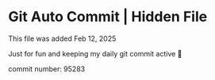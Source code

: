 # Git Auto Commit | Hidden File

This file was added Feb 12, 2025

Just for fun and keeping my daily git commit active 🤪

commit number: 95283
